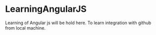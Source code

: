 # LearningAngularJS
Learning of Angular js will be hold here. To learn integration with github from local machine.
